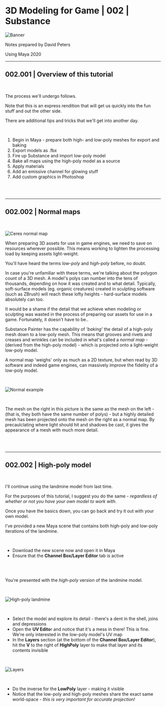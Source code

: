 # 3D Modeling for Game | 002 | Substance


![Banner](https://user-images.githubusercontent.com/36719180/90928812-ad560f80-e44b-11ea-8bc2-cf44378c8e36.png)


Notes prepared by David Peters

Using Maya 2020

---

## 002.001 | Overview of this tutorial

<br>

The process we'll undergo follows.

Note that this is an express rendition that will get us quickly into the fun stuff and out the other side.

There are additional tips and tricks that we'll get into another day.

<br>

1. Begin in Maya - prepare both high- and low-poly meshes for export and baking
2. Export models as .fbx
3. Fire up Substance and import low-poly model
4. Bake all maps using the high-poly model as a source
5. Apply materials
6. Add an emissive channel for glowing stuff
7. Add custom graphics in Photoshop

<br><br>

---

## 002.002 | Normal maps

<br>

![Ceres normal map](https://user-images.githubusercontent.com/36719180/93048659-8211b980-f6b3-11ea-8281-03e376bb5a10.png)

When preparing 3D assets for use in game engines, we need to save on resources wherever possible. This means working to lighten the processing load by keeping assets light-weight.

You'll have heard the terms *low-poly* and *high-poly* before, no doubt.

In case you're unfamiliar with these terms, we're talking about the polygon count of a 3D mesh. A model's polys can number into the tens of thousands, depending on how it was created and to what detail. Typically, soft-surface models (eg. organic creatures) created in sculpting software (such as ZBrush) will reach these lofty heights - hard-surface models absolutely can too.

It would be a shame if the detail that we achieve when modeling or sculpting was wasted in the process of preparing our assets for use in a game. Fortunately, it doesn't have to be..

Substance Painter has the capability of *'baking'* the detail of a high-poly mesh down to a low-poly mesh. This means that grooves and rivets and creases and wrinkles can be included in what's called a *normal map* - (derived from the high-poly model) - which is projected onto a light-weight low-poly model.

A normal map 'weighs' only as much as a 2D texture, but when read by 3D software and indeed game engines, can massively improve the fidelity of a low-poly model.

<br>

![Normal example](https://user-images.githubusercontent.com/36719180/93049109-71157800-f6b4-11ea-8ab4-2756cc63a41c.png)

<br>

The mesh on the right in this picture is the same as the mesh on the left - (that is, they both have the same number of polys) - but a highly detailed mesh has been projected onto the mesh on the right as a normal map. By precaulclating where light should hit and shadows be cast, it gives the appearance of a mesh with much more detail.

<br><br>

---

## 002.002 | High-poly model

<br>

I'll continue using the landmine model from last time.

For the purposes of this tutorial, I suggest you do the same - *regardless of whether or not you have your own model to work with.*

Once you have the basics down, you can go back and try it out with your own model.

I've provided a new Maya scene that contains both high-poly and low-poly iterations of the landmine.

<br>

- Download the new scene now and open it in Maya
- Ensure that the **Channel Box/Layer Editor** tab is active

<br><br>

You're presented with the *high-poly* version of the landmine model.

<br>

![High-poly landmine](https://user-images.githubusercontent.com/36719180/93149242-f0a15680-f749-11ea-970a-69d353621a57.png)

<br>

- Select the model and explore its detail - there's a dent in the shell, joins and depressions
- Open the **UV Edito**r and notice that it's a mess in there! This is fine. We're only interested in the low-poly model's UV map
- In the **Layers** section (at the bottom of the **Channel Box/Layer Editor**), hit the **V** to the right of **HighPoly** layer to make that layer and its contents invisible

<br>

![Layers](https://user-images.githubusercontent.com/36719180/93149451-7c1ae780-f74a-11ea-9501-f323680b56e5.png)

<br>

- Do the inverse for the **LowPoly** layer - making it visible
- Notice that the low-poly and high-poly meshes share the exact same world-space - *this is very important for accurate projection!*







